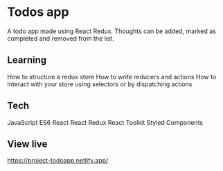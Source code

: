 # Todos app
A todo app made using React Redux. Thoughts can be added, marked as completed and removed from the list.

## Learning
How to structure a redux store
How to write reducers and actions
How to interact with your store using selectors or by dispatching actions

## Tech
JavaScript ES6
React
React Redux
React Toolkit
Styled Components

## View live
https://project-todoapp.netlify.app/
